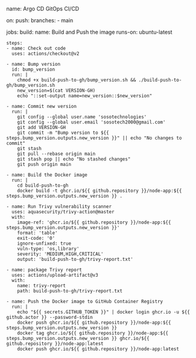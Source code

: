 name: Argo CD GitOps CI/CD

on:
  push:
    branches:
      - main

jobs:
  build:
    name: Build and Push the image
    runs-on: ubuntu-latest

    steps:
    - name: Check out code
      uses: actions/checkout@v2

    - name: Bump version
      id: bump_version
      run: |
        chmod +x build-push-to-gh/bump_version.sh && ./build-push-to-gh/bump_version.sh
        new_version=$(cat VERSION-GH)
        echo "::set-output name=new_version::$new_version"

    - name: Commit new version
      run: |
        git config --global user.name 'sosotechnologies'
        git config --global user.email 'sosotech2000@gmail.com'
        git add VERSION-GH
        git commit -m "Bump version to ${{ steps.bump_version.outputs.new_version }}" || echo "No changes to commit"
        git stash
        git pull --rebase origin main
        git stash pop || echo "No stashed changes"
        git push origin main

    - name: Build the Docker image
      run: |
        cd build-push-to-gh
        docker build -t ghcr.io/${{ github.repository }}/node-app:${{ steps.bump_version.outputs.new_version }} .

    - name: Run Trivy vulnerability scanner
      uses: aquasecurity/trivy-action@master
      with:
        image-ref: 'ghcr.io/${{ github.repository }}/node-app:${{ steps.bump_version.outputs.new_version }}'
        format: 'table'
        exit-code: '0'
        ignore-unfixed: true
        vuln-type: 'os,library'
        severity: 'MEDIUM,HIGH,CRITICAL'
        output: 'build-push-to-gh/trivy-report.txt'

    - name: package Trivy report
      uses: actions/upload-artifact@v3
      with:
        name: trivy-report
        path: build-push-to-gh/trivy-report.txt

    - name: Push the Docker image to GitHub Container Registry
      run: |
        echo "${{ secrets.GITHUB_TOKEN }}" | docker login ghcr.io -u ${{ github.actor }} --password-stdin
        docker push ghcr.io/${{ github.repository }}/node-app:${{ steps.bump_version.outputs.new_version }}
        docker tag ghcr.io/${{ github.repository }}/node-app:${{ steps.bump_version.outputs.new_version }} ghcr.io/${{ github.repository }}/node-app:latest
        docker push ghcr.io/${{ github.repository }}/node-app:latest
